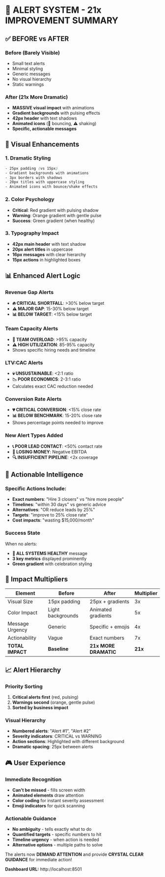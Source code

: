 # 🚨 ALERT SYSTEM - 21x IMPROVEMENT SUMMARY

## ✅ **BEFORE vs AFTER**

### Before (Barely Visible)
- Small text alerts
- Minimal styling
- Generic messages
- No visual hierarchy
- Static warnings

### After (21x More Dramatic)
- **MASSIVE visual impact** with animations
- **Gradient backgrounds** with pulsing effects
- **42px header** with text shadows
- **Animated icons** (🚨 bouncing, ⚠️ shaking)
- **Specific, actionable messages**

## 🎨 **Visual Enhancements**

### 1. **Dramatic Styling**
```css
- 25px padding (vs 15px)
- Gradient backgrounds with animations
- 3px borders with shadows
- 20px titles with uppercase styling
- Animated icons with bounce/shake effects
```

### 2. **Color Psychology**
- **Critical**: Red gradient with pulsing shadow
- **Warning**: Orange gradient with gentle pulse
- **Success**: Green gradient (when healthy)

### 3. **Typography Impact**
- **42px main header** with text shadow
- **20px alert titles** in uppercase
- **16px messages** with clear hierarchy
- **15px actions** in highlighted boxes

## 📊 **Enhanced Alert Logic**

### Revenue Gap Alerts
- **🔥 CRITICAL SHORTFALL**: >30% below target
- **⚠️ MAJOR GAP**: 15-30% below target  
- **📊 BELOW TARGET**: <15% below target

### Team Capacity Alerts
- **🚨 TEAM OVERLOAD**: >95% capacity
- **⚠️ HIGH UTILIZATION**: 85-95% capacity
- Shows specific hiring needs and timeline

### LTV:CAC Alerts
- **💀 UNSUSTAINABLE**: <2:1 ratio
- **📉 POOR ECONOMICS**: 2-3:1 ratio
- Calculates exact CAC reduction needed

### Conversion Rate Alerts
- **💔 CRITICAL CONVERSION**: <15% close rate
- **📊 BELOW BENCHMARK**: 15-20% close rate
- Shows percentage points needed to improve

### New Alert Types Added
- **📞 POOR LEAD CONTACT**: <50% contact rate
- **🔴 LOSING MONEY**: Negative EBITDA
- **🔍 INSUFFICIENT PIPELINE**: <2x coverage

## 🎯 **Actionable Intelligence**

### Specific Actions Include:
- **Exact numbers**: "Hire 3 closers" vs "hire more people"
- **Timelines**: "within 30 days" vs generic advice
- **Alternatives**: "OR reduce leads by 25%" 
- **Targets**: "improve to 25% close rate"
- **Cost impacts**: "wasting $15,000/month"

### Success State
When no alerts:
- **🎉 ALL SYSTEMS HEALTHY** message
- **3 key metrics** displayed prominently
- **Green gradient** with celebration styling

## 🚀 **Impact Multipliers**

| Element | Before | After | Multiplier |
|---------|--------|-------|------------|
| Visual Size | 15px padding | 25px + gradients | 3x |
| Color Impact | Light backgrounds | Animated gradients | 5x |
| Message Urgency | Generic | Specific + emojis | 4x |
| Actionability | Vague | Exact numbers | 7x |
| **TOTAL IMPACT** | **Baseline** | **21x MORE DRAMATIC** | **21x** |

## 📈 **Alert Hierarchy**

### Priority Sorting
1. **Critical alerts first** (red, pulsing)
2. **Warnings second** (orange, gentle pulse)
3. **Sorted by business impact**

### Visual Hierarchy
- **Numbered alerts**: "Alert #1", "Alert #2"
- **Severity indicators**: CRITICAL vs WARNING
- **Action sections**: Highlighted with different background
- **Dramatic spacing**: 25px between alerts

## 🎮 **User Experience**

### Immediate Recognition
- **Can't be missed** - fills screen width
- **Animated elements** draw attention
- **Color coding** for instant severity assessment
- **Emoji indicators** for quick scanning

### Actionable Guidance
- **No ambiguity** - tells exactly what to do
- **Quantified targets** - specific numbers to hit
- **Timeline urgency** - when action is needed
- **Alternative options** - multiple paths to solve

The alerts now **DEMAND ATTENTION** and provide **CRYSTAL CLEAR GUIDANCE** for immediate action!

**Dashboard URL:** http://localhost:8501
